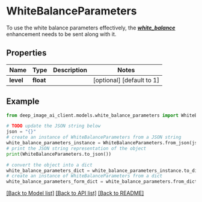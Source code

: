 # WhiteBalanceParameters

To use the white balance parameters effectively, the ***[white_balance](https://documentation.deep-image.ai/image-processing/enhance-lighting-and-colors)*** enhancement needs to be sent along with it. 

## Properties

Name | Type | Description | Notes
------------ | ------------- | ------------- | -------------
**level** | **float** |  | [optional] [default to 1]

## Example

```python
from deep_image_ai_client.models.white_balance_parameters import WhiteBalanceParameters

# TODO update the JSON string below
json = "{}"
# create an instance of WhiteBalanceParameters from a JSON string
white_balance_parameters_instance = WhiteBalanceParameters.from_json(json)
# print the JSON string representation of the object
print(WhiteBalanceParameters.to_json())

# convert the object into a dict
white_balance_parameters_dict = white_balance_parameters_instance.to_dict()
# create an instance of WhiteBalanceParameters from a dict
white_balance_parameters_form_dict = white_balance_parameters.from_dict(white_balance_parameters_dict)
```
[[Back to Model list]](../README.md#documentation-for-models) [[Back to API list]](../README.md#documentation-for-api-endpoints) [[Back to README]](../README.md)


